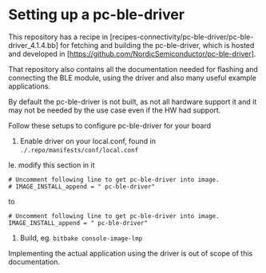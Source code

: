 # Setting up a pc-ble-driver

This repository has a recipe in [recipes-connectivity/pc-ble-driver/pc-ble-driver_4.1.4.bb]
for fetching and building the pc-ble-driver, which is hosted and developed in
[https://github.com/NordicSemiconductor/pc-ble-driver].

That repository also contains all the documentation needed for flashing and connecting the BLE module,
using the driver and also many useful example applications.

By default the pc-ble-driver is not built, as not all hardware support it and it may not be needed by the use case even if the HW had support.

Follow these setups to configure pc-ble-driver for your board

1. Enable driver on your local.conf, found in ```./.repo/manifests/conf/local.conf```

Ie. modify this section in it
```
# Uncomment following line to get pc-ble-driver into image.
# IMAGE_INSTALL_append = " pc-ble-driver"
```
to
```
# Uncomment following line to get pc-ble-driver into image.
IMAGE_INSTALL_append = " pc-ble-driver"
```

1. Build, eg. ```bitbake console-image-lmp```

Implementing the actual application using the driver is out of scope of this documentation.
